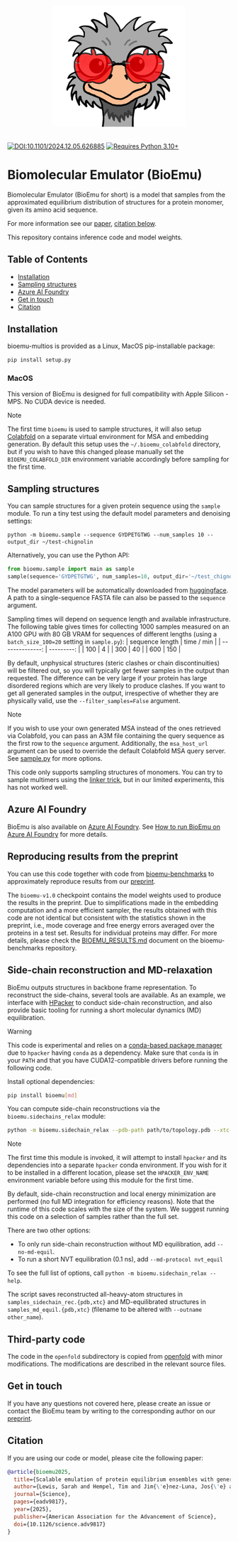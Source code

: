 
<h1>
<p align="center">
    <img src="assets/emu_apple.png" alt="BioEmu logo wearing Apple Computer sunglasses" width="300"/>
</p>
</h1>

[![DOI:10.1101/2024.12.05.626885](https://zenodo.org/badge/DOI/10.1101/2024.12.05.626885.svg)](https://doi.org/10.1101/2024.12.05.626885)
[![Requires Python 3.10+](https://img.shields.io/badge/Python-3.10+-blue.svg?logo=python&logoColor=white)](https://python.org/downloads)


# Biomolecular Emulator (BioEmu)

Biomolecular Emulator (BioEmu for short) is a model that samples from the approximated equilibrium distribution of structures for a protein monomer, given its amino acid sequence.

For more information see our [paper](assets/bioemu_paper.pdf), [citation below](#citation).

This repository contains inference code and model weights.

## Table of Contents
- [Installation](#installation)
- [Sampling structures](#sampling-structures)
- [Azure AI Foundry](#azure-ai-foundry)
- [Get in touch](#get-in-touch)
- [Citation](#citation)

## Installation
bioemu-multios is provided as a Linux, MacOS pip-installable package:

```bash
pip install setup.py
```

### MacOS
This version of BioEmu is designed for full compatibility with Apple Silicon - MPS. No CUDA device is needed.

> [!NOTE]
> The first time `bioemu` is used to sample structures, it will also setup [Colabfold](https://github.com/sokrypton/ColabFold) on a separate virtual environment for MSA and embedding generation. By default this setup uses the `~/.bioemu_colabfold` directory, but if you wish to have this changed please manually set the `BIOEMU_COLABFOLD_DIR` environment variable accordingly before sampling for the first time.


## Sampling structures
You can sample structures for a given protein sequence using the `sample` module. To run a tiny test using the default model parameters and denoising settings:
```
python -m bioemu.sample --sequence GYDPETGTWG --num_samples 10 --output_dir ~/test-chignolin
```

Alternatively, you can use the Python API:

```python
from bioemu.sample import main as sample
sample(sequence='GYDPETGTWG', num_samples=10, output_dir='~/test_chignolin')
```

The model parameters will be automatically downloaded from [huggingface](https://huggingface.co/microsoft/bioemu). A path to a single-sequence FASTA file can also be passed to the `sequence` argument.

Sampling times will depend on sequence length and available infrastructure. The following table gives times for collecting 1000 samples measured on an A100 GPU with 80 GB VRAM for sequences of different lengths (using a `batch_size_100=20` setting in `sample.py`):
 | sequence length | time / min |
 | --------------: | ---------: |
 |             100 |          4 |
 |             300 |         40 |
 |             600 |        150 |

By default, unphysical structures (steric clashes or chain discontinuities) will be filtered out, so you will typically get fewer samples in the output than requested. The difference can be very large if your protein has large disordered regions which are very likely to produce clashes. If you want to get all generated samples in the output, irrespective of whether they are physically valid, use the `--filter_samples=False` argument.


> [!NOTE]
> If you wish to use your own generated MSA instead of the ones retrieved via Colabfold, you can pass an A3M file containing the query sequence as the first row to the `sequence` argument. Additionally, the `msa_host_url` argument can be used to override the default Colabfold MSA query server. See [sample.py](./src/bioemu/sample.py) for more options.

This code only supports sampling structures of monomers. You can try to sample multimers using the [linker trick](https://x.com/ag_smith/status/1417063635000598528), but in our limited experiments, this has not worked well.


## Azure AI Foundry
BioEmu is also available on [Azure AI Foundry](https://ai.azure.com/). See [How to run BioEmu on Azure AI Foundry](AZURE_AI_FOUNDRY.md) for more details.


## Reproducing results from the preprint
You can use this code together with code from [bioemu-benchmarks](https://github.com/microsoft/bioemu-benchmarks) to approximately reproduce results from our [preprint](https://www.biorxiv.org/content/10.1101/2024.12.05.626885v1).

The `bioemu-v1.0` checkpoint contains the model weights used to produce the results in the preprint. Due to simplifications made in the embedding computation and a more efficient sampler, the results obtained with this code are not identical but consistent with the statistics shown in the preprint, i.e., mode coverage and free energy errors averaged over the proteins in a test set. Results for individual proteins may differ. For more details, please check the [BIOEMU_RESULTS.md](https://github.com/microsoft/bioemu-benchmarks/blob/main/bioemu_benchmarks/BIOEMU_RESULTS.md) document on the bioemu-benchmarks repository.


## Side-chain reconstruction and MD-relaxation
BioEmu outputs structures in backbone frame representation. To reconstruct the side-chains, several tools are available. As an example, we interface with [HPacker](https://github.com/gvisani/hpacker) to conduct side-chain reconstruction, and also provide basic tooling for running a short molecular dynamics (MD) equilibration.

> [!WARNING]
> This code is experimental and relies on a [conda-based package manager](https://docs.conda.io/projects/conda/en/latest/user-guide/install/index.html) due to `hpacker` having `conda` as a dependency. Make sure that `conda` is in your `PATH` and that you have CUDA12-compatible drivers before running the following code.

Install optional dependencies:

```bash
pip install bioemu[md]
```

You can compute side-chain reconstructions via the `bioemu.sidechains_relax` module:
```bash
python -m bioemu.sidechain_relax --pdb-path path/to/topology.pdb --xtc-path path/to/samples.xtc
```


> [!NOTE]
> The first time this module is invoked, it will attempt to install `hpacker` and its dependencies into a separate `hpacker` conda environment. If you wish for it to be installed in a different location, please set the `HPACKER_ENV_NAME` environment variable before using this module for the first time.

By default, side-chain reconstruction and local energy minimization are performed (no full MD integration for efficiency reasons).
Note that the runtime of this code scales with the size of the system.
We suggest running this code on a selection of samples rather than the full set.

There are two other options:
- To only run side-chain reconstruction without MD equilibration, add `--no-md-equil`.
- To run a short NVT equilibration (0.1 ns), add `--md-protocol nvt_equil`

To see the full list of options, call `python -m bioemu.sidechain_relax --help`.

The script saves reconstructed all-heavy-atom structures in `samples_sidechain_rec.{pdb,xtc}` and MD-equilibrated structures in `samples_md_equil.{pdb,xtc}` (filename to be altered with `--outname other_name`).

## Third-party code
The code in the `openfold` subdirectory is copied from [openfold](https://github.com/aqlaboratory/openfold) with minor modifications. The modifications are described in the relevant source files.
## Get in touch
If you have any questions not covered here, please create an issue or contact the BioEmu team by writing to the corresponding author on our [preprint](https://doi.org/10.1101/2024.12.05.626885).

## Citation
If you are using our code or model, please cite the following paper:
```bibtex
@article{bioemu2025,
  title={Scalable emulation of protein equilibrium ensembles with generative deep learning},
  author={Lewis, Sarah and Hempel, Tim and Jim{\'e}nez-Luna, Jos{\'e} and Gastegger, Michael and Xie, Yu and Foong, Andrew YK and Satorras, Victor Garc{\'\i}a and Abdin, Osama and Veeling, Bastiaan S and Zaporozhets, Iryna and Chen, Yaoyi and Yang, Soojung and Foster, Adam E. and Schneuing, Arne and Nigam, Jigyasa and Barbero, Federico and Stimper Vincent and  Campbell, Andrew and Yim, Jason and Lienen, Marten and Shi, Yu and Zheng, Shuxin and Schulz, Hannes and Munir, Usman and Sordillo, Roberto and Tomioka, Ryota and Clementi, Cecilia and No{\'e},  Frank},
  journal={Science},
  pages={eadv9817},
  year={2025},
  publisher={American Association for the Advancement of Science},
  doi={10.1126/science.adv9817}
}
```

